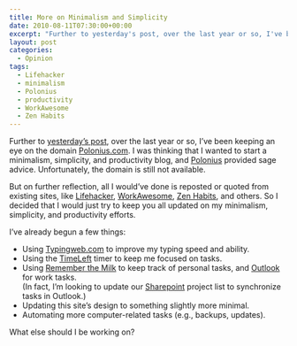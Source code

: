 ```yaml
---
title: More on Minimalism and Simplicity
date: 2010-08-11T07:30:00+00:00
excerpt: "Further to yesterday's post, over the last year or so, I've been keeping an eye on the domain Polonius.com. I was"
layout: post
categories:
  - Opinion
tags:
  - Lifehacker
  - minimalism
  - Polonius
  - productivity
  - WorkAwesome
  - Zen Habits
---
```

Further to [yesterday’s post](minimalism-simplicity-moderation.html), over the last year or so, I’ve been keeping an eye on the domain [Polonius.com](http://www.whois.net/whois/polonius.com). I was thinking that I wanted to start a minimalism, simplicity, and productivity blog, and [Polonius](http://en.wikipedia.org/wiki/Polonius) provided sage advice. Unfortunately, the domain is still not available.

But on further reflection, all I would’ve done is reposted or quoted from existing sites, like [Lifehacker](http://lifehacker.com/), [WorkAwesome](http://workawesome.com/), [Zen Habits](http://zenhabits.net/), and others. So I decided that I would just try to keep you all updated on my minimalism, simplicity, and productivity efforts.

I’ve already begun a few things:

  * Using [Typingweb.com](http://www.typingweb.com/) to improve my typing speed and ability.
  * Using the [TimeLeft](http://www.timeleft.info/) timer to keep me focused on tasks.
  * Using [Remember the Milk](http://rememberthemilk.com/) to keep track of personal tasks, and [Outlook](http://office.microsoft.com/en-us/outlook/) for work tasks.  
    (In fact, I’m looking to update our [Sharepoint](http://sharepoint.microsoft.com/) project list to synchronize tasks in Outlook.)
  * Updating this site’s design to something slightly more minimal.
  * Automating more computer-related tasks (e.g., backups, updates).

What else should I be working on?
